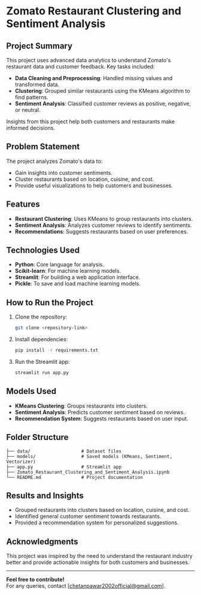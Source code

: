 
# Zomato Restaurant Clustering and Sentiment Analysis

## Project Summary
This project uses advanced data analytics to understand Zomato's restaurant data and customer feedback. Key tasks included:
- **Data Cleaning and Preprocessing**: Handled missing values and transformed data.
- **Clustering**: Grouped similar restaurants using the KMeans algorithm to find patterns.
- **Sentiment Analysis**: Classified customer reviews as positive, negative, or neutral.

Insights from this project help both customers and restaurants make informed decisions.

## Problem Statement
The project analyzes Zomato's data to:
- Gain insights into customer sentiments.
- Cluster restaurants based on location, cuisine, and cost.
- Provide useful visualizations to help customers and businesses.

## Features
- **Restaurant Clustering**: Uses KMeans to group restaurants into clusters.
- **Sentiment Analysis**: Analyzes customer reviews to identify sentiments.
- **Recommendations**: Suggests restaurants based on user preferences.

## Technologies Used
- **Python**: Core language for analysis.
- **Scikit-learn**: For machine learning models.
- **Streamlit**: For building a web application interface.
- **Pickle**: To save and load machine learning models.

## How to Run the Project
1. Clone the repository:  
   ```bash
   git clone <repository-link>
   ```
2. Install dependencies:  
   ```bash
   pip install -r requirements.txt
   ```
3. Run the Streamlit app:  
   ```bash
   streamlit run app.py
   ```

## Models Used
- **KMeans Clustering**: Groups restaurants into clusters.
- **Sentiment Analysis**: Predicts customer sentiment based on reviews.
- **Recommendation System**: Suggests restaurants based on user input.

## Folder Structure
```
├── data/                   # Dataset files
├── models/                 # Saved models (KMeans, Sentiment, Vectorizer)
├── app.py                  # Streamlit app
├── Zomato_Restaurant_Clustering_and_Sentiment_Analysis.ipynb
└── README.md               # Project documentation
```

## Results and Insights
- Grouped restaurants into clusters based on location, cuisine, and cost.
- Identified general customer sentiment towards restaurants.
- Provided a recommendation system for personalized suggestions.

## Acknowledgments
This project was inspired by the need to understand the restaurant industry better and provide actionable insights for both customers and businesses.

---

**Feel free to contribute!**  
For any queries, contact [chetanpawar2002official@gmail.com].
